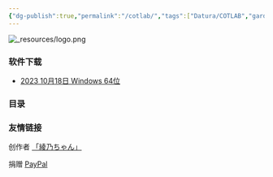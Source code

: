 ```yaml
---
{"dg-publish":true,"permalink":"/cotlab/","tags":["Datura/COTLAB","gardenEntry","gardenEntry","gardenEntry"],"noteIcon":""}
---
```




![_resources/logo.png](/img/user/_resources/logo.png)



### 软件下载

- [2023 10月18日 Windows 64位](https://gitee.com/dosconio/cotlab-release/blob/master/cot.20231018w64.exe) 


### 目录


### 友情链接

创作者  [「綾乃ちゃん」](https://space.bilibili.com/3546380379360009)

捐赠  [PayPal](https://paypal.me/dosconio?country.x=C2&locale.x=zh_XC)
